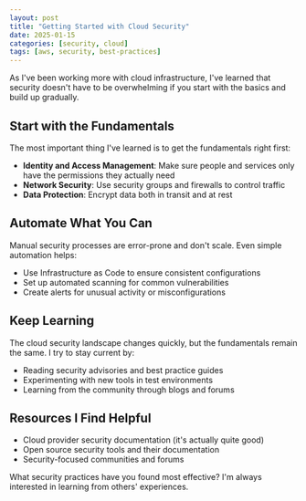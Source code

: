 ```yaml
---
layout: post
title: "Getting Started with Cloud Security"
date: 2025-01-15
categories: [security, cloud]
tags: [aws, security, best-practices]
---
```


As I've been working more with cloud infrastructure, I've learned that security doesn't have to be overwhelming if you start with the basics and build up gradually.

## Start with the Fundamentals

The most important thing I've learned is to get the fundamentals right first:

- **Identity and Access Management**: Make sure people and services only have the permissions they actually need
- **Network Security**: Use security groups and firewalls to control traffic
- **Data Protection**: Encrypt data both in transit and at rest

## Automate What You Can

Manual security processes are error-prone and don't scale. Even simple automation helps:

- Use Infrastructure as Code to ensure consistent configurations
- Set up automated scanning for common vulnerabilities
- Create alerts for unusual activity or misconfigurations

## Keep Learning

The cloud security landscape changes quickly, but the fundamentals remain the same. I try to stay current by:

- Reading security advisories and best practice guides
- Experimenting with new tools in test environments
- Learning from the community through blogs and forums

## Resources I Find Helpful

- Cloud provider security documentation (it's actually quite good)
- Open source security tools and their documentation
- Security-focused communities and forums

What security practices have you found most effective? I'm always interested in learning from others' experiences.
